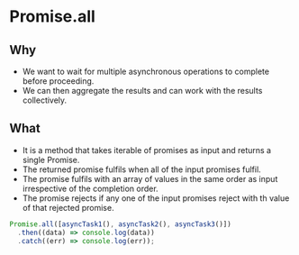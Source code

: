# Promise.all

## Why

- We want to wait for multiple asynchronous operations to complete before proceeding.
- We can then aggregate the results and can work with the results collectively.


## What

- It is a method that takes iterable of promises as input and returns a single Promise.
- The returned promise fulfils when all of the input promises fulfil.
- The promise fulfils with an array of values in the same order as input irrespective of the completion order.
- The promise rejects if any one of the input promises reject with th value of that rejected promise.

``` javascript
Promise.all([asyncTask1(), asyncTask2(), asyncTask3()])
  .then((data) => console.log(data))
  .catch((err) => console.log(err));
```
